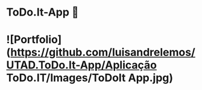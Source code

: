 # ToDo.It-App 📅

# ![Portfolio](https://github.com/luisandrelemos/UTAD.ToDo.It-App/Aplicação ToDo.IT/Images/ToDoIt App.jpg)
